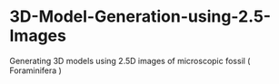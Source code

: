 # 3D-Model-Generation-using-2.5-Images
Generating 3D models using 2.5D images of microscopic fossil ( Foraminifera )
